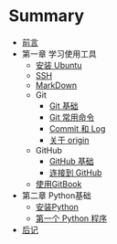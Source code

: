 # Summary

* [前言](README.md)
* 第一章 学习使用工具
   * [安装 Ubuntu](SetupUbuntu.md)
   * [SSH](UsingSSH.md)
   * [MarkDown](UsingMarkDown.md)
   * Git
       * [Git 基础](UsingGit.md)
       * [Git 常用命令](UsingGit.md)
       * [Commit 和 Log](CommitLog.md)
       * [关于 origin](Usingorigin.md)
   * GitHub
       * [GitHub 基础](UsingGitHub.md)
       * [连接到 GitHub](ConnectToGitHub.md)
   * [使用GitBook](UsingGitBook.md)
* 第二章 Python基础
   * [安装Python](SetupPython.md)
   * [第一个 Python 程序](firstPython.md)
* [后记](end.md)

